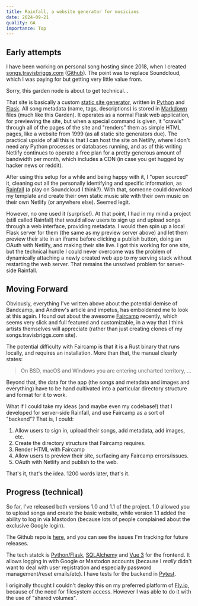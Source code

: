 ```yaml
---
title: Rainfall, a website generator for musicians
date: 2024-09-21
quality: GA
importance: Top
---
```

## Early attempts

I have been working on personal song hosting since 2018, when I created [songs.travisbriggs.com](https://songs.travisbriggs.com) ([Github](https://github.com/audiodude/songs.travisbriggs.com)). The point was to replace Soundcloud, which I was paying for but getting very little value from.

Sorry, this garden node is about to get technical...

That site is basically a custom [static site generator](https://www.cloudflare.com/learning/performance/static-site-generator/), written in [Python](https://www.python.org/) and [Flask](https://flask.palletsprojects.com/en/3.0.x/). All song metadata (name, tags, descriptions) is stored in [Markdown](https://daringfireball.net/projects/markdown) files (much like this Garden). It operates as a normal Flask web application, for previewing the site, but when a special command is given, it "crawls" through all of the pages of the site and "renders" them as simple HTML pages, like a website from 1999 (as all static site generators due). The practical upside of all this is that I can host the site on Netlify, where I don't need any Python processes or databases running, and as of this writing Netlify continues to operate a free plan for a pretty generous amount of bandwidth per month, which includes a CDN (in case you get hugged by hacker news or reddit).

After using this setup for a while and being happy with it, I "open sourced" it, cleaning out all the personally identifying and specific information, as [Rainfall](https://github.com/audiodude/rainfall) (a play on Soundcloud I think?). With that, someone could download my template and create their own static music site with their own music on their own Netlify (or anywhere else). Seemed legit.

However, no one used it (surprise!). At that point, I had in my mind a project (still called Rainfall) that would allow users to sign up and upload songs through a web interface, providing metadata. I would then spin up a local Flask server for them (the same as my preview server above) and let them preview their site in an iframe before clicking a publish button, doing an OAuth with Netlify, and making their site live. I got this working for one site, but the technical hurdle I could never overcome was the problem of dynamically attaching a newly created web app to my serving stack without restarting the web server. That remains the unsolved problem for server-side Rainfall.

## Moving Forward

Obviously, everything I've written above about the potential demise of Bandcamp, and Andrew's article and impetus, has emboldened me to look at this again. I found out about the awesome [Faircamp](https://codeberg.org/simonrepp/faircamp) recently, which seems very slick and full featured and customizable, in a way that I think artists themselves will appreciate (rather than just creating clones of my songs.travisbriggs.com site).

The potential difficulty with Faircamp is that it is a Rust binary that runs locally, and requires an installation. More than that, the manual clearly states:

> On BSD, macOS and Windows you are entering uncharted territory, ...

Beyond that, the data for the app (the songs and metadata and images and everything) have to be hand cultivated into a particular directory structure and format for it to work.

What if I could take my ideas (and maybe even my codebase!) that I developed for server-side Rainfall, and use Faircamp as a sort of "backend"? That is, I could:

1. Allow users to sign in, upload their songs, add metadata, add images, etc.
2. Create the directory structure that Faircamp requires.
3. Render HTML with Faircamp
4. Allow users to preview their site, surfacing any Faircamp errors/issues.
5. OAuth with Netlify and publish to the web.

That's it, that's the idea. 1200 words later, that's it.

## Progress (technical)

So far, I've released both versions 1.0 and 1.1 of the project. 1.0 allowed you to upload songs and create the basic website, while version 1.1 added the ability to log in via Mastodon (because lots of people complained about the exclusive Google login).

The Github repo is [here](https://github.com/audiodude/rainfall), and you can see the issues I'm tracking for future releases.

The tech statck is [Python/Flask](https://flask.palletsprojects.com/en/3.0.x/), [SQLAlchemy](https://www.sqlalchemy.org/) and [Vue 3](https://vuejs.org/) for the frontend. It allows logging in with Google or Mastodon accounts (because I _really_ didn't want to deal with user registration and especially password management/reset emails/etc). I have tests for the backend in [Pytest](https://docs.pytest.org/en/7.4.x/).

I originally thought I couldn't deploy this on my preferred platform of [Fly.io](https://fly.io/), because of the need for filesystem access. However I was able to do it with the use of "shared volumes".